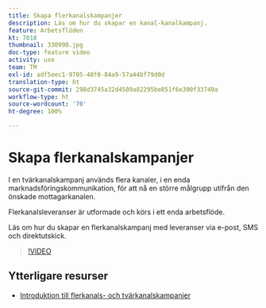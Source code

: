```yaml
---
title: Skapa flerkanalskampanjer
description: Läs om hur du skapar en kanal-kanalkampanj.
feature: Arbetsflöden
kt: 7018
thumbnail: 330990.jpg
doc-type: feature video
activity: use
team: TM
exl-id: adf5eec1-9705-48f0-84a9-57a44bf79d0d
translation-type: ht
source-git-commit: 298d3745a32d4509a82295be851f6e390f33749a
workflow-type: ht
source-wordcount: '70'
ht-degree: 100%

---
```


# Skapa flerkanalskampanjer

I en tvärkanalskampanj används flera kanaler, i en enda marknadsföringskommunikation, för att nå en större målgrupp utifrån den önskade mottagarkanalen.

Flerkanalsleveranser är utformade och körs i ett enda arbetsflöde.

Läs om hur du skapar en flerkanalskampanj med leveranser via e-post, SMS och direktutskick.

>[!VIDEO](https://video.tv.adobe.com/v/330990?quality=12)

## Ytterligare resurser

* [Introduktion till flerkanals- och tvärkanalskampanjer](/help/orchestrating-campaigns/introduction-to-cross-and-multi-channel-campaigns.md)
